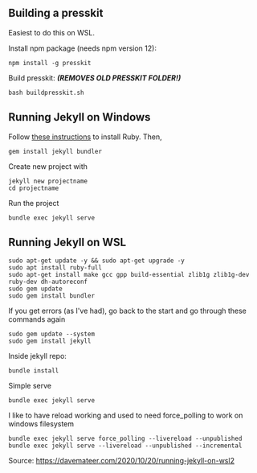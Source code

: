## Building a presskit

Easiest to do this on WSL.

Install npm package (needs npm version 12):

```
npm install -g presskit
```

Build presskit: ***(REMOVES OLD PRESSKIT FOLDER!)***

```
bash buildpresskit.sh
```

## Running Jekyll on Windows

Follow [these instructions](https://jekyllrb.com/docs/installation/windows/) to install Ruby. Then,

```
gem install jekyll bundler
```

Create new project with

```
jekyll new projectname
cd projectname
```
Run the project
```
bundle exec jekyll serve
```

## Running Jekyll on WSL

```
sudo apt-get update -y && sudo apt-get upgrade -y
sudo apt install ruby-full
sudo apt-get install make gcc gpp build-essential zlib1g zlib1g-dev ruby-dev dh-autoreconf
sudo gem update
sudo gem install bundler
```

If you get errors (as I've had), go back to the start and go through these commands again

```
sudo gem update --system
sudo gem install jekyll
```

Inside jekyll repo:

```
bundle install
```
Simple serve

```
bundle exec jekyll serve
```

I like to have reload working and used to need force_polling to work on windows filesystem

```
bundle exec jekyll serve force_polling --livereload --unpublished
bundle exec jekyll serve --livereload --unpublished --incremental
```

Source: https://davemateer.com/2020/10/20/running-jekyll-on-wsl2